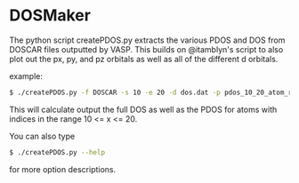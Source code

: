 # DOSMaker

The python script createPDOS.py extracts the various PDOS and DOS from DOSCAR files outputted by VASP. This builds on @itamblyn's script to also plot out the px, py, and pz orbitals as well as all of the different d orbitals. 

example:
```bash
$ ./createPDOS.py -f DOSCAR -s 10 -e 20 -d dos.dat -p pdos_10_20_atom_range.dat
```
This will calculate output the full DOS as well as the PDOS for atoms with indices in the range 10 <= x <= 20.

You can also type
```bash
$ ./createPDOS.py --help 
```
for more option descriptions.
